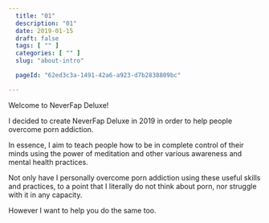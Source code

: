 ```yaml
---
  title: "01"
  description: "01"
  date: 2019-01-15
  draft: false
  tags: [ "" ]
  categories: [ "" ]
  slug: "about-intro"

  pageId: "62ed3c3a-1491-42a6-a923-d7b2838809bc"

---
```


Welcome to NeverFap Deluxe!

I decided to create NeverFap Deluxe in 2019 in order to help people overcome porn addiction.

In essence, I aim to teach people how to be in complete control of their minds using the power of meditation and other various awareness and mental health practices.

<!-- 
Here you will learn one very fundamental skill which people often discount: How to utilis

, utilising the techniques of meditation, awareness and basics mental health.

We preach a few different  -->

<!-- Essentially it comes down to teaching people to develop control over their minds using the power of meditation, awareness and basic mental health practice.

Without this control, we cannot hope to , and it all begins with developing the awareness to change.

The reason why most people struggle is that they assume self-control and discipline comes from forcing yourself through struggle or maintaining some sort of infinite "willpower".

When really, it's about learning to be present with your feelings and emotions, in order to let go of our struggle. 

let go in order to be calm and present with yourself.  -->


Not only have I personally overcome porn addiction using these useful skills and practices, to a point that I literally do not think about porn, nor struggle with it in any capacity.

However I want to help you do the same too.



<!-- Not only have I personally overcome porn addiction using these useful skills and practices, however I want to help you do the same too.

To no longer think about porn, nor struggle with it in any capacity is a wonderful thing I would love to share with you today. -->
